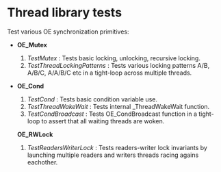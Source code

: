 Thread library tests
=====================

Test various OE synchronization primitives:
- **OE_Mutex**
  1. *TestMutex* : Tests basic locking, unlocking, recursive locking.
  1. *TestThreadLockingPatterns* : Tests various locking patterns A/B, A/B/C, A/A/B/C etc in a tight-loop across multiple threads.


- **OE_Cond**
  1. *TestCond* : Tests basic condition variable use.
  1. *TestThreadWakeWait* : Tests internal _ThreadWakeWait function.
  1. *TestCondBroadcast* : Tests OE_CondBroadcast function in a tight-loop to assert that all waiting threads are woken.


  **OE_RWLock**
  1. *TestReadersWriterLock* : Tests readers-writer lock invariants by launching multiple readers and writers threads racing agains eachother.
